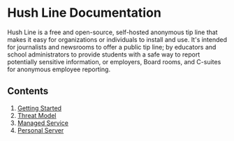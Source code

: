 # Hush Line Documentation

Hush Line is a free and open-source, self-hosted anonymous tip line that makes it easy for organizations or individuals to install and use. It's intended for journalists and newsrooms to offer a public tip line; by educators and school administrators to provide students with a safe way to report potentially sensitive information, or employers, Board rooms, and C-suites for anonymous employee reporting.

## Contents

1. [Getting Started](https://github.com/scidsg/hushline/blob/main/docs/getting-started.md)
2. [Threat Model](https://github.com/scidsg/hushline/blob/main/docs/threat-model.md)
3. [Managed Service](https://github.com/scidsg/hushline/blob/main/docs/managed-service.md)
4. [Personal Server](https://github.com/scidsg/hushline/blob/main/docs/personal-server.md)
